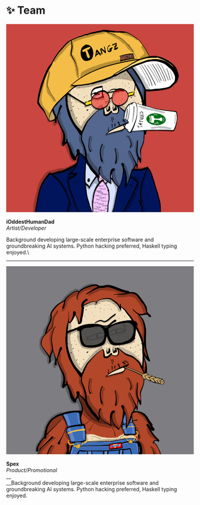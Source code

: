 # ✨ Team



****![](<../.gitbook/assets/image (1).png>)****

**iOddestHumanDad**\
_Artist/Developer_

Background developing large-scale enterprise software and groundbreaking AI systems. Python hacking preferred, Haskell typing enjoyed.\
****

****![](../.gitbook/assets/image.png)****

**Spex**\
_Product/Promotional_\
__\
__Background developing large-scale enterprise software and groundbreaking AI systems. Python hacking preferred, Haskell typing enjoyed.
